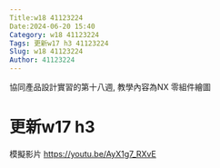 ```yaml
---
Title:w18 41123224
Date:2024-06-20 15:40
Category: w18 41123224 
Tags: 更新w17 h3 41123224
Slug: w18 41123224
Author: 41123224
---
```


協同產品設計實習的第十八週, 教學內容為NX 零組件繪圖

<!-- PELICAN_END_SUMMARY -->
 # 更新w17 h3
 模擬影片
 https://youtu.be/AyX1g7_RXvE